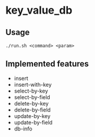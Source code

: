 # key_value_db

## Usage

`./run.sh <command> <param>`

## Implemented features

- insert
- insert-with-key
- select-by-key
- select-by-field
- delete-by-key
- delete-by-field
- update-by-key
- update-by-field
- db-info
